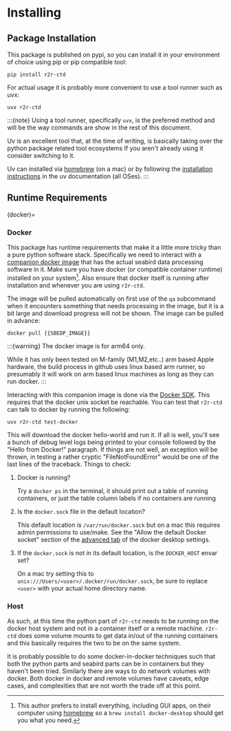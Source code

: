 # Installing

## Package Installation

This package is published on pypi, so you can install it in your environment of choice using pip or pip compatible tool:

```
pip install r2r-ctd
```

For actual usage it is probably more convenient to use a tool runner such as uvx:

```
uvx r2r-ctd
```

:::{note}
Using a tool runner, specifically `uvx`, is the preferred method and will be the way commands are show in the rest of this document.

Uv is an excellent tool that, at the time of writing, is basically taking over the python package related tool ecosystems
If you aren't already using it consider switching to it.

Uv can installed via [homebrew][homebrew_url] (on a mac) or by following the [installation instructions](https://docs.astral.sh/uv/#installation) in the uv documentation (all OSes).
:::

## Runtime Requirements

(docker)=
### Docker

This package has runtime requirements that make it a little more tricky than a pure python software stack.
Specifically we need to interact with a [companion docker image](https://github.com/cchdo/sbedp) that has the actual seabird data processing software in it.
Make sure you have docker (or compatible container runtime) installed on your system[^1].
Also ensure that docker itself is running after installation and whenever you are using `r2r-ctd`.
[^1]: This author prefers to install everything, including GUI apps, on their computer using [homebrew][homebrew_url] so a `brew install docker-desktop` should get you what you need.

The image will be pulled automatically on first use of the `qa` subcommand when it encounters something that needs processing in the image, but it is a bit large and download progress will not be shown.
The image can be pulled in advance:

```
docker pull {{SBEDP_IMAGE}}
```

:::{warning}
The docker image is for arm64 only.

While it has only been tested on M-family (M1,M2,etc..) arm based Apple hardware, the build process in github uses linux based arm runner, so presumably it will work on arm based linux machines as long as they can run docker.
:::

Interacting with this companion image is done via the [Docker SDK](https://docker-py.readthedocs.io/en/stable/index.html).
This requires that the docker unix socket be reachable.
You can test that `r2r-ctd` can talk to docker by running the following:

```
uvx r2r-ctd test-docker
```

This will download the docker hello-world and run it.
If all is well, you'll see a bunch of debug level logs being printed to your console followed by the "Hello from Docker!" paragraph.
If things are not well, an exception will be thrown, in testing a rather cryptic "FileNotFoundError" would be one of the last lines of the traceback.
Things to check:
1. Docker is running?

    Try a `docker ps` in the terminal, it should print out a table of running containers, or just the table column labels if no containers are running
2. Is the `docker.sock` file in the default location?

   This default location is `/var/run/docker.sock` but on a mac this requires admin permissions to use/make.
   See the "Allow the default Docker socket" section of the [advanced tab](https://docs.docker.com/desktop/settings-and-maintenance/settings/#advanced-1) of the docker desktop settings.
3. If the `docker.sock` is not in its default location, is the `DOCKER_HOST` envar set?

   On a mac try setting this to `unix:///Users/<user>/.docker/run/docker.sock`, be sure to replace `<user>` with your actual home directory name. 

### Host
As such, at this time the python part of `r2r-ctd` needs to be running on the docker host system and not in a container itself or a remote machine.
`r2r-ctd` does some volume mounts to get data in/out of the running containers and this basically requires the two to be on the same system.

It is probably possible to do some docker-in-docker techniques such that both the python parts and seabird parts can be in containers but they haven't been tried.
Similarly there are ways to do network volumes with docker.
Both docker in docker and remote volumes have caveats, edge cases, and complexities that are not worth the trade off at this point.


[homebrew_url]: https://brew.sh/
